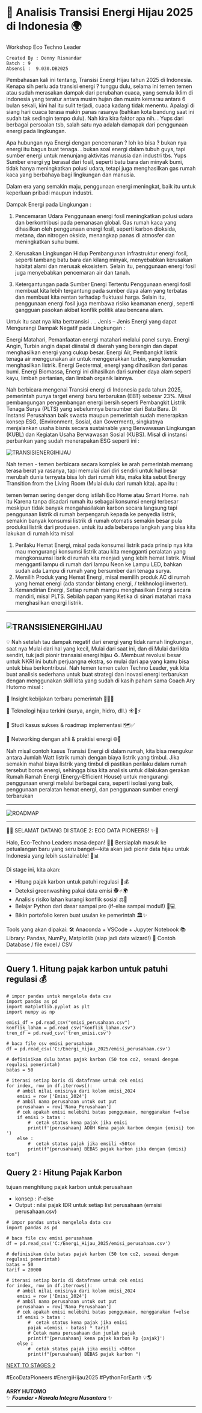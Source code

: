 # 🌱  Analisis Transisi Energi Hijau 2025 di Indonesia 🌍

Workshop Eco Techno Leader
```
Created By : Denny Risnandar
Batch : 9
Absensi :  9.030.DB2025
```

Pembahasan kali ini tentang, Transisi Energi Hijau tahun 2025 di Indonesia. Kenapa sih perlu ada transisi energi ? tunggu dulu, selama ini temen temen atau sudah merasakan dampak dari perubahan cuaca, yang semula iklim di indonesia yang teratur antara musim hujan dan musim kemarau antara 6 bulan sekali, kini hal itu sulit terjadi, cuaca kadang tidak menentu. Apalagi di siang hari cuaca terasa makin panas rasanya (bahkan kota bandung saat ini sudah tak sedingin tempo dulu). Nah kira kira faktor apa nih. .  Yups dari berbagai persoalan tsb, salah satu nya adalah damapak dari penggunaan energi pada lingkungan. 

Apa hubungan nya Energi dengan pencemaran ? loh ko bisa ? bukan nya energi itu bagus buat tenaga. . bukan soal energi dalam tubuh guys, tapi sumber energi untuk menunjang aktivitas manusia dan industri tbs. Yups Sumber energi yg berasal dari fosil, seperti batu bara dan minyak bumi, tidak hanya meningkatkan polusi udara, tetapi juga menghasilkan gas rumah kaca yang berbahaya bagi lingkungan dan manusia.

Dalam era yang semakin maju, penggunaan energi meningkat, baik itu untuk keperluan pribadi maupun industri. 

Dampak Energi pada Lingkungan : 

1. Pencemaran Udara Penggunaan energi fosil meningkatkan polusi udara dan berkontribusi pada pemanasan global. Gas rumah kaca yang dihasilkan oleh penggunaan energi fosil, seperti karbon dioksida, metana, dan nitrogen oksida, menangkap panas di atmosfer dan meningkatkan suhu bumi.

2. Kerusakan Lingkungan Hidup Pembangunan infrastruktur energi fosil, seperti tambang batu bara dan kilang minyak, menyebabkan kerusakan habitat alami dan merusak ekosistem. Selain itu, penggunaan energi fosil juga menyebabkan pencemaran air dan tanah.

3. Ketergantungan pada Sumber Energi Tertentu Penggunaan energi fosil membuat kita lebih tergantung pada sumber daya alam yang terbatas dan membuat kita rentan terhadap fluktuasi harga. Selain itu, penggunaan energi fosil juga membawa risiko keamanan energi, seperti gangguan pasokan akibat konflik politik atau bencana alam.

Untuk itu saat nya kita bertransisi . .. Jenis – Jenis Energi yang dapat Mengurangi Dampak Negatif pada Lingkungan : 

Energi Matahari, Pemanfaatan energi matahari melalui panel surya. 
Energi Angin, Turbin angin dapat diinstal di daerah yang berangin dan dapat menghasilkan energi yang cukup besar.
Energi Air, Pembangkit listrik tenaga air menggunakan air untuk menggerakkan turbin, yang kemudian menghasilkan listrik.
Energi Geotermal, energi yang dihasilkan dari panas bumi.
Energi Biomassa, Energi ini dihasilkan dari sumber daya alam seperti kayu, limbah pertanian, dan limbah organik lainnya.

Nah berbicara mengenai Transisi energi di Indonesia pada tahun 2025, pemerintah punya target energi baru terbarukan (EBT) sebesar 23%. Misal pembangungan  pengembangan energi bersih seperti Pembangkit Listrik Tenaga Surya (PLTS) yang sebelumnya bersumber dari Batu Bara. Di Instansi Perusahaan baik swasta maupun pemerintah sudah menerapkan konsep ESG, (Environment, Sosial, dan Goverment), singkatnya menjalankan usaha bisnis secara sustainable yang Berwawasan Lingkungan (KUBL) dan Kegiatan Usaha Berwawasan Sosial (KUBS). Misal di instansi perbankan yang sudah menerapakan ESG seperti ini  :

![TRANSISIENERGIHIJAU](https://github.com/Denny-Risnandar/Analisis-Transisi-Energi-Hijau-2025-di-Indonesia/blob/main/ESG%20BSI.png)

Nah temen - temen berbicara secara komplek ke arah pemerintah memang terasa berat ya rasanya, tapi memulai dari diri sendiri untuk hal besar merubah dunia ternyata bisa loh dari rumah kita, maka kita sebut Energy Transition from the Living Room (Mulai dulu dari rumah kita). apa itu :

temen teman sering denger dong istilah Eco Home atau Smart Home. nah itu Karena tanpa disadari rumah itu sebagai konsumsi energi terbesar meskipun tidak banyak mengahasilakan karbon secara langsung tapi penggunaan listrik di rumah berpengaruh kepada ke penyedia listrik, semakin banyak konsumsi listrik di rumah otomatis semakin besar pula produksi listrik dari produsen. untuk itu ada beberapa langkah yang bisa kita lakukan di rumah kita misal 
1. Perilaku Hemat Energi, misal pada konsumsi listrik pada prinsip nya kita mau mengurangi konsumsi listrik atau kita mengganti peralatan yang mengkonsumsi lisrik di rumah kita menjadi yang lebih hemat listrik. Misal mengganti lampu di rumah dari lampu Neon ke Lampu LED, bahkan sudah ada Lampu di rumah yang bersumber dari tenaga surya.
2. Memilih Produk yang Hemat Energi, misal memilih produk AC di rumah yang hemat energi (ada standar bintang energi, / tekhnologi inverter).
3. Kemandirian Energi, Setiap rumah mampu menghasilkan Energi secara mandiri, misal PLTS. Sebilah papan yang Ketika di sinari matahari maka menghasilkan energi listrik.

---
![TRANSISIENERGIHIJAU](https://github.com/Denny-Risnandar/Analisis-Transisi-Energi-Hijau-2025-di-Indonesia/blob/main/energi%20terbarukan.jpg)
---

💡 Nah setelah tau dampak negatif dari energi yang tidak ramah lingkungan, saat nya Mulai dari hal yang kecil, Mulai dari saat ini, dan di Mulai dari kita sendiri, tuk jadi pionir transaisi energi hijau ♻️. Membuat revolusi besar untuk NKRI ini butuh perjuangna ekstra, so mulai dari apa yang kamu bisa untuk bisa berkontribusi. Nah temen temen calon Techno Leader, yuk kita buat analisis sederhana untuk buat strategi dan inovasi energi terbarukan dengan menggunakan skill kita yang sudah di kasih paham sama Coach Ary Hutomo misal :

🔸 Insight kebijakan terbaru pemerintah 📜🇮🇩

🔸 Teknologi hijau terkini (surya, angin, hidro, dll.) ☀️🍃⚡

🔸 Studi kasus sukses & roadmap implementasi 🗺️✅

🔸 Networking dengan ahli & praktisi energi 🌐🤝

Nah misal contoh kasus Transisi Energi di dalam rumah, kita bisa mengukur antara Jumlah Watt listrik rumah dengan biaya listrik yang timbul. Jika semakin mahal biaya listrik yang timbul di pastikan perilaku dalam rumah tersebut boros energi, sehingga bisa kita analisis untuk dilakukan gerakan Rumah Ramah Energi (Energy-Efficient House) untuk mengurangi penggunaan energi melalui berbagai cara, seperti isolasi yang baik, penggunaan peralatan hemat energi, dan penggunaan sumber energi terbarukan

---

![ROADMAP](https://github.com/arry-hutomo/Analisis-Transisi-Energi-Hijau-2025-di-Indonesia/blob/main/ROADMAP.png)

---

🌟✨ SELAMAT DATANG DI STAGE 2: ECO DATA PIONEERS! ✨🌟

Halo, Eco-Techno Leaders masa depan! 🎉🌱 Bersiaplah masuk ke petualangan baru yang seru banget—kita akan jadi pionir data hijau untuk Indonesia yang lebih sustainable! 💚📊

Di stage ini, kita akan:
- Hitung pajak karbon untuk patuhi regulasi 📜💰
- Deteksi greenwashing pakai data emisi 🕵️♂️🌍
- Analisis risiko lahan kurangi konflik sosial ⚖️🚜
- Belajar Python dari dasar sampai pro (if-else sampai modul!) 🐍💻
- Bikin portofolio keren buat usulan ke pemerintah 🏛️✨


Tools yang akan dipakai:
🛠️ Anaconda + VSCode + Jupyter Notebook
📚 Library: Pandas, NumPy, Matplotlib (siap jadi data wizard!)
📜 Contoh Database / file excel / CSV

---

## Query 1. Hitung pajak karbon untuk patuhi regulasi 💰 

```
# impor pandas untuk mengelola data csv
import pandas as pd
import matplotlib.pyplot as plt
import numpy as np

emisi_df = pd.read_csv("emisi_perusahaan.csv")
konflik_lahan = pd.read_csv("konflik_lahan.csv")
tren_df = pd.read_csv('tren_emisi.csv')

# baca file csv emisi perusahaan
df = pd.read_csv('C:/Energi_Hijau_2025/emisi_perusahaan.csv')

# definisikan dulu batas pajak karbon (50 ton co2, sesuai dengan regulasi pemerintah)
batas = 50

# iterasi setiap baris di dataframe untuk cek emisi
for index, row in df.iterrows(): 
    # ambil nilai emisinya dari kolom emisi_2024
    emisi = row ['Emisi_2024']
    # ambil nama perusahaan untuk out put
    perusahaan = row['Nama_Perusahaan']
    # cek apakah emisi melebihi batas penggunaan, mengganakan f=else
    if emisi > batas :
        #  cetak status kena pajak jika emisi
        print(f'{perusahaan} ADUH Kena pajak karbon dengan {emisi} ton ')
    else :
        #  cetak status pajak jika emsili <50ton
        print(f"{perusahaan} BEBAS pajak karbon jika dengan {emisi} ton")
```
## Query 2 : Hitung Pajak Karbon

tujuan menghitung pajak karbon untuk perusahaan
- konsep : if-else
- Output : nilai pajak IDR untuk setiap list perusahaan (emsisi perusahaan.csv)

```
# impor pandas untuk mengelola data csv
import pandas as pd

# baca file csv emisi perusahaan
df = pd.read_csv('C:/Energi_Hijau_2025/emisi_perusahaan.csv')

# definisikan dulu batas pajak karbon (50 ton co2, sesuai dengan regulasi pemerintah)
batas = 50
tarif = 20000

# iterasi setiap baris di dataframe untuk cek emisi
for index, row in df.iterrows(): 
    # ambil nilai emisinya dari kolom emisi_2024
    emisi = row ['Emisi_2024']
    # ambil nama perusahaan untuk out put
    perusahaan = row['Nama_Perusahaan']
    # cek apakah emisi melebihi batas penggunaan, mengganakan f=else
    if emisi > batas :
        #  cetak status kena pajak jika emisi
        pajak =(emisi - batas) * tarif
        # Cetak nama perusahaan dan jumlah pajak
        print(f'{perusahaan} kena pajak karbon Rp {pajak}')
    else :
        #  cetak status pajak jika emsili <50ton
        print(f"{perusahaan} BEBAS pajak karbon ")
```






[NEXT TO STAGES 2](https://arry-hutomo.github.io/Analisis-Transisi-Energi-Hijau-2025-di-Indonesia/)

#EcoDataPioneers #EnergiHijau2025 #PythonForEarth 💡🌎


**ARRY HUTOMO**  
✨ _**Founder • Nawala Integra Nusantara**_ ✨  

---
